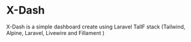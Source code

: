 # X-Dash 
X-Dash is a simple dashboard create using Laravel TallF stack (Tailwind, Alpine, Laravel, Livewire and Fillament )